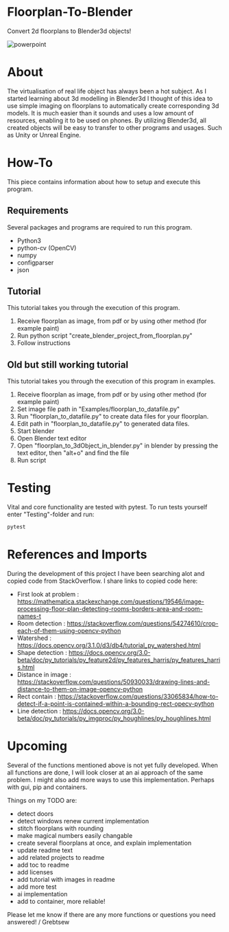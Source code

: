 # Floorplan-To-Blender
Convert 2d floorplans to Blender3d objects!

![powerpoint](Docs/powerpoint.gif)

# About
The virtualisation of real life object has always been a hot subject. As I started
learning about 3d modelling in Blender3d I thought of this idea to use simple
imaging on floorplans to automatically create corresponding 3d models. It is much easier than it
sounds and uses a low amount of resources, enabling it to be used on phones.
 By utilizing Blender3d, all created objects will be easy to transfer
  to other programs and usages. Such as Unity or Unreal Engine.

# How-To
This piece contains information about how to setup and execute this program.

## Requirements
Several packages and programs are required to run this program.

* Python3
* python-cv (OpenCV)
* numpy
* configparser
* json

## Tutorial
This tutorial takes you through the execution of this program.

1. Receive floorplan as image, from pdf or by using other method (for example paint)
2. Run python script "create_blender_project_from_floorplan.py"
3. Follow instructions

## Old but still working tutorial
This tutorial takes you through the execution of this program in examples.

1. Receive floorplan as image, from pdf or by using other method (for example paint)
2. Set image file path in "Examples/floorplan_to_datafile.py"
3. Run "floorplan_to_datafile.py" to create data files for your floorplan.
4. Edit path in "floorplan_to_datafile.py" to generated data files.
5. Start blender
6. Open Blender text editor
7. Open "floorplan_to_3dObject_in_blender.py" in blender by pressing the text editor, then "alt+o" and find the file
8. Run script

# Testing
Vital and core functionality are tested with pytest. To run tests yourself enter "Testing"-folder and run:
```cmd
pytest
```

# References and Imports
During the development of this project I have been searching alot and copied code from StackOverflow.
I share links to copied code here:

* First look at problem : https://mathematica.stackexchange.com/questions/19546/image-processing-floor-plan-detecting-rooms-borders-area-and-room-names-t
* Room detection : https://stackoverflow.com/questions/54274610/crop-each-of-them-using-opencv-python
* Watershed : https://docs.opencv.org/3.1.0/d3/db4/tutorial_py_watershed.html
* Shape detection : https://docs.opencv.org/3.0-beta/doc/py_tutorials/py_feature2d/py_features_harris/py_features_harris.html
* Distance in image : https://stackoverflow.com/questions/50930033/drawing-lines-and-distance-to-them-on-image-opencv-python
* Rect contain : https://stackoverflow.com/questions/33065834/how-to-detect-if-a-point-is-contained-within-a-bounding-rect-opecv-python
* Line detection : https://docs.opencv.org/3.0-beta/doc/py_tutorials/py_imgproc/py_houghlines/py_houghlines.html

# Upcoming
Several of the functions mentioned above is not yet fully developed.
When all functions are done, I will look closer at an ai approach of the same problem.
I might also add more ways to use this implementation. Perhaps with gui, pip and containers.

Things on my TODO are:
* detect doors
* detect windows renew current implementation
* stitch floorplans with rounding
* make magical numbers easily changable
* create several floorplans at once, and explain implementation
* update readme text
* add related projects to readme
* add toc to readme
* add licenses
* add tutorial with images in readme
* add more test
* ai implementation
* add to container, more reliable!

Please let me know if there are any more functions or questions you need answered!
/ Grebtsew
